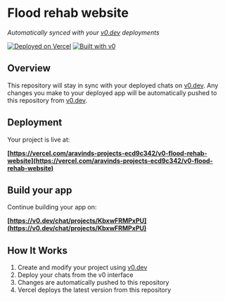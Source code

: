 # Flood rehab website

*Automatically synced with your [v0.dev](https://v0.dev) deployments*

[![Deployed on Vercel](https://img.shields.io/badge/Deployed%20on-Vercel-black?style=for-the-badge&logo=vercel)](https://vercel.com/aravinds-projects-ecd9c342/v0-flood-rehab-website)
[![Built with v0](https://img.shields.io/badge/Built%20with-v0.dev-black?style=for-the-badge)](https://v0.dev/chat/projects/KbxwFRMPxPU)

## Overview

This repository will stay in sync with your deployed chats on [v0.dev](https://v0.dev).
Any changes you make to your deployed app will be automatically pushed to this repository from [v0.dev](https://v0.dev).

## Deployment

Your project is live at:

**[https://vercel.com/aravinds-projects-ecd9c342/v0-flood-rehab-website](https://vercel.com/aravinds-projects-ecd9c342/v0-flood-rehab-website)**

## Build your app

Continue building your app on:

**[https://v0.dev/chat/projects/KbxwFRMPxPU](https://v0.dev/chat/projects/KbxwFRMPxPU)**

## How It Works

1. Create and modify your project using [v0.dev](https://v0.dev)
2. Deploy your chats from the v0 interface
3. Changes are automatically pushed to this repository
4. Vercel deploys the latest version from this repository